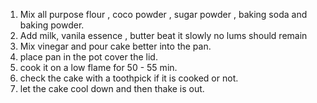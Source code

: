 1. Mix all purpose flour , coco powder , sugar powder , baking soda and baking powder.
2. Add milk, vanila essence , butter beat it slowly no lums should remain 
3. Mix vinegar and pour cake better into the pan.
4. place pan in the pot cover the lid. 
5. cook it on a low flame for 50 - 55 min.
6. check the cake with a toothpick if it is cooked or not.
7. let the cake cool down and then thake is out.